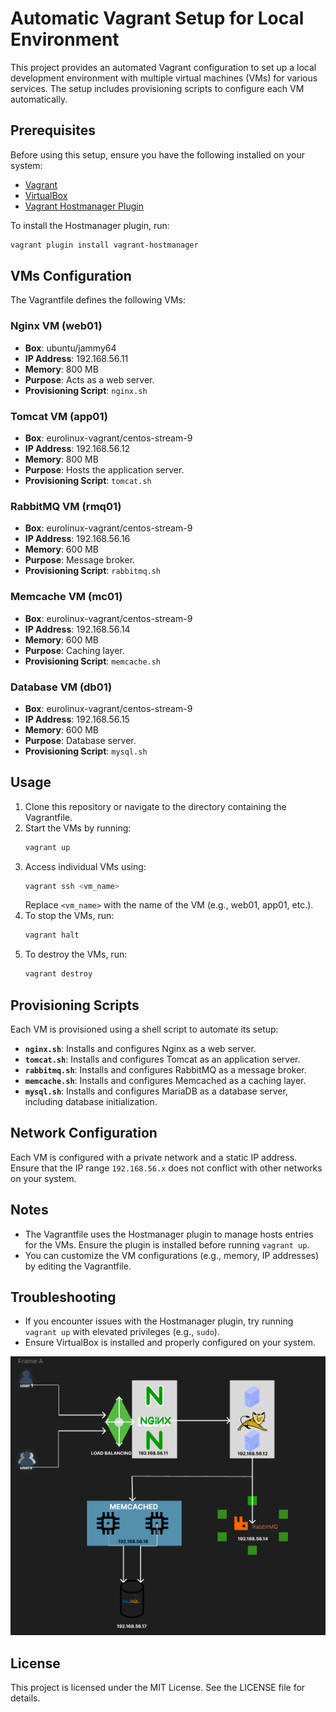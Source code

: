 # Automatic Vagrant Setup for Local Environment

This project provides an automated Vagrant configuration to set up a local development environment with multiple virtual machines (VMs) for various services. The setup includes provisioning scripts to configure each VM automatically.

## Prerequisites

Before using this setup, ensure you have the following installed on your system:

- [Vagrant](https://www.vagrantup.com/downloads)
- [VirtualBox](https://www.virtualbox.org/)
- [Vagrant Hostmanager Plugin](https://github.com/devopsgroup-io/vagrant-hostmanager)

To install the Hostmanager plugin, run:

```sh
vagrant plugin install vagrant-hostmanager
```

## VMs Configuration

The Vagrantfile defines the following VMs:

### Nginx VM (web01)
- **Box**: ubuntu/jammy64  
- **IP Address**: 192.168.56.11  
- **Memory**: 800 MB  
- **Purpose**: Acts as a web server.  
- **Provisioning Script**: `nginx.sh`  

### Tomcat VM (app01)
- **Box**: eurolinux-vagrant/centos-stream-9  
- **IP Address**: 192.168.56.12  
- **Memory**: 800 MB  
- **Purpose**: Hosts the application server.  
- **Provisioning Script**: `tomcat.sh`  

### RabbitMQ VM (rmq01)
- **Box**: eurolinux-vagrant/centos-stream-9  
- **IP Address**: 192.168.56.16  
- **Memory**: 600 MB  
- **Purpose**: Message broker.  
- **Provisioning Script**: `rabbitmq.sh`  

### Memcache VM (mc01)
- **Box**: eurolinux-vagrant/centos-stream-9  
- **IP Address**: 192.168.56.14  
- **Memory**: 600 MB  
- **Purpose**: Caching layer.  
- **Provisioning Script**: `memcache.sh`  

### Database VM (db01)
- **Box**: eurolinux-vagrant/centos-stream-9  
- **IP Address**: 192.168.56.15  
- **Memory**: 600 MB  
- **Purpose**: Database server.  
- **Provisioning Script**: `mysql.sh`  

## Usage

1. Clone this repository or navigate to the directory containing the Vagrantfile.
2. Start the VMs by running:
   ```sh
   vagrant up
   ```
3. Access individual VMs using:
   ```sh
   vagrant ssh <vm_name>
   ```
   Replace `<vm_name>` with the name of the VM (e.g., web01, app01, etc.).
4. To stop the VMs, run:
   ```sh
   vagrant halt
   ```
5. To destroy the VMs, run:
   ```sh
   vagrant destroy
   ```

## Provisioning Scripts

Each VM is provisioned using a shell script to automate its setup:

- **`nginx.sh`**: Installs and configures Nginx as a web server.
- **`tomcat.sh`**: Installs and configures Tomcat as an application server.
- **`rabbitmq.sh`**: Installs and configures RabbitMQ as a message broker.
- **`memcache.sh`**: Installs and configures Memcached as a caching layer.
- **`mysql.sh`**: Installs and configures MariaDB as a database server, including database initialization.

## Network Configuration

Each VM is configured with a private network and a static IP address. Ensure that the IP range `192.168.56.x` does not conflict with other networks on your system.

## Notes

- The Vagrantfile uses the Hostmanager plugin to manage hosts entries for the VMs. Ensure the plugin is installed before running `vagrant up`.
- You can customize the VM configurations (e.g., memory, IP addresses) by editing the Vagrantfile.

## Troubleshooting

- If you encounter issues with the Hostmanager plugin, try running `vagrant up` with elevated privileges (e.g., `sudo`).
- Ensure VirtualBox is installed and properly configured on your system.

![Placeholder for setup preview](./manual.png)

## License

This project is licensed under the MIT License. See the LICENSE file for details.
